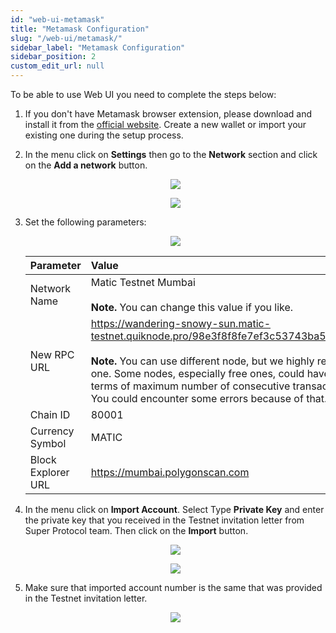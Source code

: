 ```yaml
---
id: "web-ui-metamask"
title: "Metamask Configuration"
slug: "/web-ui/metamask/"
sidebar_label: "Metamask Configuration"
sidebar_position: 2
custom_edit_url: null
---
```


To be able to use Web UI you need to complete the steps below:

1. If you don't have Metamask browser extension, please download and install it from the [official website](https://metamask.io/). Create a new wallet or import your existing one during the setup process.
2. In the menu click on **Settings** then go to the **Network** section and click on the **Add a network** button. 
   <p align="center"><img src={require('./images/mm-setup-01.png').default}/></p>
   <p align="center"><img src={require('./images/mm-setup-02.png').default}/></p>
3. Set the following parameters:

   <p align="center"><img src={require('./images/mm-setup-03.png').default}/></p>

   |Parameter|Value|
   | :- | :- |
   |Network Name|Matic Testnet Mumbai<br/><br/>**Note.** You can change this value if you like.|
   |New RPC URL|https://wandering-snowy-sun.matic-testnet.quiknode.pro/98e3f8f8fe7ef3c53743ba59fbe6fd6771638d61<br/><br/>**Note.** You can use different node, but we highly recommend to use this one. Some nodes, especially free ones, could have some limitations in terms of maximum number of consecutive transactions and their size. You could encounter some errors because of that.|
   |Chain ID|80001|
   |Currency Symbol|MATIC|
   |Block Explorer URL|https://mumbai.polygonscan.com|

4. In the menu click on **Import Account**. Select Type **Private Key** and enter the private key that you received in the Testnet invitation letter from Super Protocol team. Then click on the **Import** button.

   <p align="center"><img src={require('./images/mm-setup-04.png').default}/></p>
   <p align="center"><img src={require('./images/mm-setup-05.png').default}/></p>

5. Make sure that imported account number is the same that was provided in the Testnet invitation letter.

   <p align="center"><img src={require('./images/mm-setup-06.png').default}/></p>